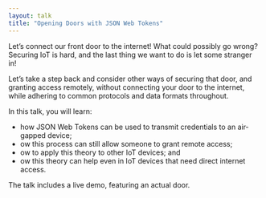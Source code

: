 ```yaml
---
layout: talk
title: "Opening Doors with JSON Web Tokens"
---
```

Let’s connect our front door to the internet! What could possibly go wrong? Securing IoT is hard, and the last thing we want to do is let some stranger in!

Let’s take a step back and consider other ways of securing that door, and granting access remotely, without connecting your door to the internet, while adhering to common protocols and data formats throughout.

In this talk, you will learn:
* how JSON Web Tokens can be used to transmit credentials to an air-gapped device;
* ow this process can still allow someone to grant remote access;
* ow to apply this theory to other IoT devices; and
* ow this theory can help even in IoT devices that need direct internet access.

The talk includes a live demo, featuring an actual door.
